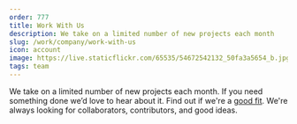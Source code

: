 ```yaml
---
order: 777
title: Work With Us
description: We take on a limited number of new projects each month
slug: /work/company/work-with-us
icon: account
image: https://live.staticflickr.com/65535/54672542132_50fa3a5654_b.jpg
tags: team
---
```


We take on a limited number of new projects each month. If you need something done we’d love to hear about it. Find out if we're a [good fit](/workcv). We're always looking for collaborators, contributors, and good ideas.
